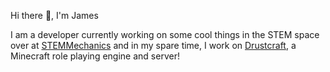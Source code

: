 Hi there 👋, I'm James

I am a developer currently working on some cool things in the STEM space over at <a href="https://github.com/stemmechanics">STEMMechanics</a> and in my spare time, I work on <a href="https://github.com/drustcraft">Drustcraft</a>, a Minecraft role playing engine and server!

